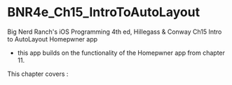 BNR4e_Ch15_IntroToAutoLayout
====================

Big Nerd Ranch's iOS Programming 4th ed, Hillegass & Conway
Ch15 Intro to AutoLayout 
Homepwner app 
- this app builds on the functionality of the Homepwner app from chapter 11. 


This chapter covers :




